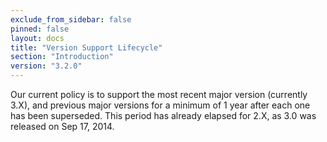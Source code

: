 ```yaml
---
exclude_from_sidebar: false
pinned: false
layout: docs
title: "Version Support Lifecycle"
section: "Introduction"
version: "3.2.0"
---
```


Our current policy is to support the most recent major version (currently 3.X), and previous major versions for a minimum of 1 year after each one has been superseded. This period has already elapsed for 2.X, as 3.0 was released on Sep 17, 2014.